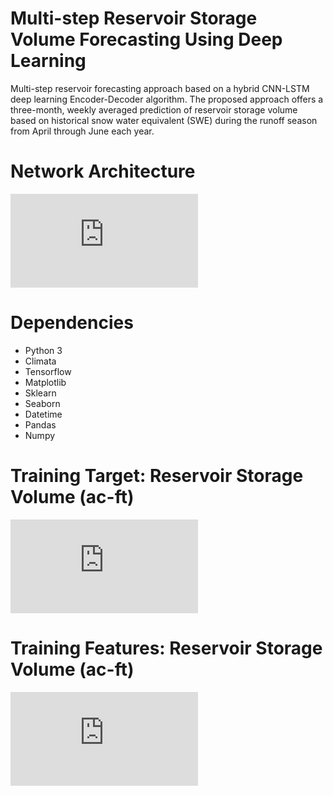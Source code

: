 # Multi-step Reservoir Storage Volume Forecasting Using Deep Learning
Multi-step reservoir forecasting approach based on a hybrid CNN-LSTM deep learning Encoder-Decoder algorithm. 
The proposed approach offers a three-month, weekly averaged prediction of reservoir storage volume based on historical snow water equivalent (SWE) during the runoff season from April through June each year. 

# Network Architecture
![alt text](https://github.com/zherbz/EncoderDecoder/blob/master/Architecture.pdf)

# Dependencies
* Python 3
* Climata
* Tensorflow
* Matplotlib
* Sklearn
* Seaborn
* Datetime
* Pandas
* Numpy

# Training Target: Reservoir Storage Volume (ac-ft)
![alt text](https://github.com/zherbz/EncoderDecoder/blob/master/SV.pdf)

# Training Features: Reservoir Storage Volume (ac-ft)
![alt text](https://github.com/zherbz/EncoderDecoder/blob/master/SWE.pdf)
